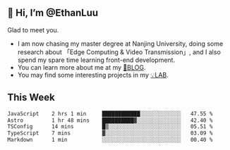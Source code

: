 ## 👋 Hi, I’m @EthanLuu

Glad to meet you.

- I am now chasing my master degree at Nanjing University, doing some research about 「Edge Computing & Video Transmission」, and I also spend my spare time learning front-end development.
- You can learn more about me at my [📝BLOG](https://blog.ethanloo.cn).
- You may find some interesting projects in my [💡LAB](https://lab.ethanloo.cn).

## This Week
<!--START_SECTION:waka-->

```txt
JavaScript    2 hrs 1 min     ████████████░░░░░░░░░░░░░   47.55 %
Astro         1 hr 48 mins    ██████████▓░░░░░░░░░░░░░░   42.40 %
TSConfig      14 mins         █▒░░░░░░░░░░░░░░░░░░░░░░░   05.51 %
TypeScript    7 mins          ▓░░░░░░░░░░░░░░░░░░░░░░░░   03.09 %
Markdown      1 min           ░░░░░░░░░░░░░░░░░░░░░░░░░   00.40 %
```

<!--END_SECTION:waka-->
